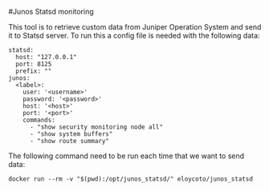 #Junos Statsd monitoring


This tool is to retrieve custom data from Juniper Operation System and send it
to Statsd server. To run this  a config file is needed with the following data:

```
statsd:
  host: "127.0.0.1"
  port: 8125
  prefix: ""
junos:
  <label>:
    user: '<username>'
    password: '<password>'
    host: '<host>'
    port: '<port>'
    commands:
      - "show security monitoring node all"
      - "show system buffers"
      - "show route summary"
```


The following command need to be run each time that we want to send data:

```
docker run --rm -v "$(pwd):/opt/junos_statsd/" eloycoto/junos_statsd
```
